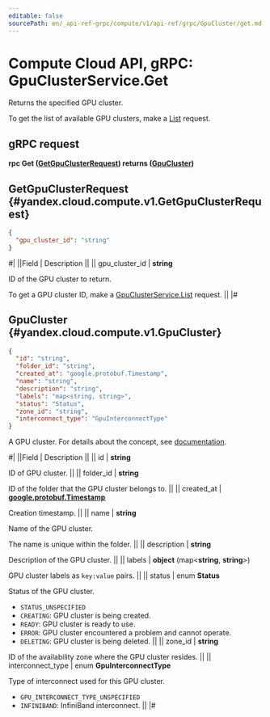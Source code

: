 ```yaml
---
editable: false
sourcePath: en/_api-ref-grpc/compute/v1/api-ref/grpc/GpuCluster/get.md
---
```


# Compute Cloud API, gRPC: GpuClusterService.Get

Returns the specified GPU cluster.

To get the list of available GPU clusters, make a [List](/docs/compute/api-ref/grpc/GpuCluster/list#List) request.

## gRPC request

**rpc Get ([GetGpuClusterRequest](#yandex.cloud.compute.v1.GetGpuClusterRequest)) returns ([GpuCluster](#yandex.cloud.compute.v1.GpuCluster))**

## GetGpuClusterRequest {#yandex.cloud.compute.v1.GetGpuClusterRequest}

```json
{
  "gpu_cluster_id": "string"
}
```

#|
||Field | Description ||
|| gpu_cluster_id | **string**

ID of the GPU cluster to return.

To get a GPU cluster ID, make a [GpuClusterService.List](/docs/compute/api-ref/grpc/GpuCluster/list#List) request. ||
|#

## GpuCluster {#yandex.cloud.compute.v1.GpuCluster}

```json
{
  "id": "string",
  "folder_id": "string",
  "created_at": "google.protobuf.Timestamp",
  "name": "string",
  "description": "string",
  "labels": "map<string, string>",
  "status": "Status",
  "zone_id": "string",
  "interconnect_type": "GpuInterconnectType"
}
```

A GPU cluster. For details about the concept, see [documentation](/docs/compute/concepts/gpu-cluster).

#|
||Field | Description ||
|| id | **string**

ID of GPU cluster. ||
|| folder_id | **string**

ID of the folder that the GPU cluster belongs to. ||
|| created_at | **[google.protobuf.Timestamp](https://developers.google.com/protocol-buffers/docs/reference/google.protobuf#timestamp)**

Creation timestamp. ||
|| name | **string**

Name of the GPU cluster.

The name is unique within the folder. ||
|| description | **string**

Description of the GPU cluster. ||
|| labels | **object** (map<**string**, **string**>)

GPU cluster labels as `key:value` pairs. ||
|| status | enum **Status**

Status of the GPU cluster.

- `STATUS_UNSPECIFIED`
- `CREATING`: GPU cluster is being created.
- `READY`: GPU cluster is ready to use.
- `ERROR`: GPU cluster encountered a problem and cannot operate.
- `DELETING`: GPU cluster is being deleted. ||
|| zone_id | **string**

ID of the availability zone where the GPU cluster resides. ||
|| interconnect_type | enum **GpuInterconnectType**

Type of interconnect used for this GPU cluster.

- `GPU_INTERCONNECT_TYPE_UNSPECIFIED`
- `INFINIBAND`: InfiniBand interconnect. ||
|#